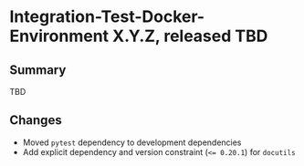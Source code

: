 # Integration-Test-Docker-Environment X.Y.Z, released TBD

## Summary

TBD

## Changes

* Moved `pytest` dependency to development dependencies
* Add explicit dependency and version constraint (`<= 0.20.1`) for `docutils`
